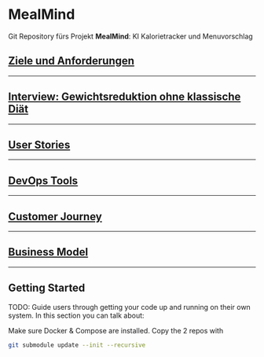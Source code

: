# MealMind
Git Repository fürs Projekt **MealMind**: KI Kalorietracker und Menuvorschlag


## [Ziele und Anforderungen](docs/ziele_%26_anforderungen.md)

---

## [Interview: Gewichtsreduktion ohne klassische Diät](docs/interview.md)

---

## [User Stories](docs/user_stories.md)

---

## [DevOps Tools](docs/devops_tools.md)

---

## [Customer Journey](docs/customer_journey.md)

---

## [Business Model](docs/business_model.md)

---

## Getting Started

TODO: Guide users through getting your code up and running on their own system. In this section you can talk about:

Make sure Docker & Compose are installed.
Copy the 2 repos with 
```bash
git submodule update --init --recursive
```
